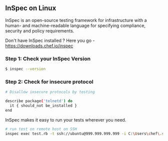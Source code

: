 ## InSpec on Linux
InSpec is an open-source testing framework for infrastructure with a human- and machine-readable language for specifying compliance, security and policy requirements.

Don't have InSpec installed ?  Here you go - https://downloads.chef.io/inspec

### Step 1: Check your InSpec Version
```bash
$ inspec --version
```

### Step 2: Check for insecure protocol
```bash
# Disallow insecure protocols by testing

describe package('telnetd') do
  it { should_not be_installed }
end
```

InSpec makes it easy to run your tests wherever you need.
```bash
# run test on remote host on SSH
inspec exec test.rb -t ssh://ubuntu@999.999.999.999 -i C:\Users\chef\.ssh\id_rsa
```
